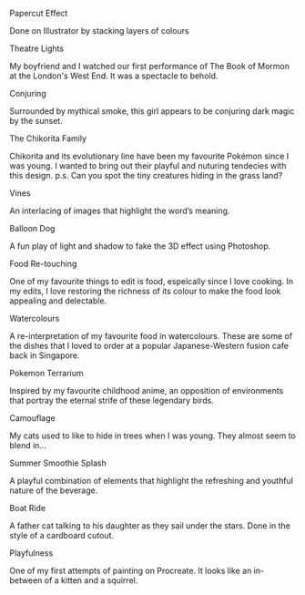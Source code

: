 Papercut Effect

Done on Illustrator by stacking layers of colours

Theatre Lights

My boyfriend and I watched our first performance of The Book of Mormon at the London's West End. 
It was a spectacle to behold.

Conjuring

Surrounded by mythical smoke, this girl appears to be conjuring dark magic by the sunset.

The Chikorita Family

Chikorita and its evolutionary line have been my
favourite Pokémon since I was young. I wanted to bring
out their playful and nuturing tendecies with this
design. p.s. Can you spot the tiny creatures hiding in
the grass land?

Vines

An interlacing of images that highlight the word’s meaning.

Balloon Dog

A fun play of light and shadow to fake the 3D effect using Photoshop.

Food Re-touching

One of my favourite things to edit is food, espeically since I
love cooking. In my edits, I love restoring the richness of
its colour to make the food look appealing and delectable.

Watercolours

A re-interpretation of my favourite food in watercolours.
These are some of the dishes that I loved to order at a
popular Japanese-Western fusion cafe back in Singapore.

Pokemon Terrarium

Inspired by my favourite childhood anime, 
an opposition of environments that portray 
the eternal strife of these legendary birds.

Camouflage

My cats used to like to hide in trees when I was young.
They almost seem to blend in...

Summer Smoothie Splash

A playful combination of elements that highlight 
the refreshing and youthful nature of the beverage.

Boat Ride

A father cat talking to his daughter as they sail under the stars. 
Done in the style of a cardboard cutout.

Playfulness

One of my first attempts of painting on Procreate. 
It looks like an in-between of a kitten and a squirrel.